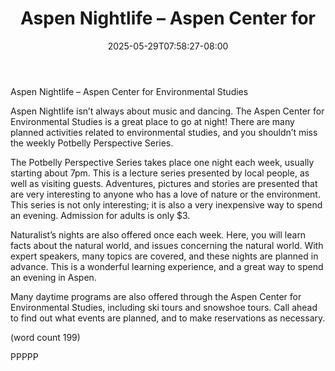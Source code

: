 ﻿---
title: "Aspen Nightlife – Aspen Center for"
date: 2025-05-29T07:58:27-08:00
description: "aspen nightlife Tips for Web Success"
featured_image: "/images/aspen nightlife.jpg"
tags: ["aspen nightlife"]
---

Aspen Nightlife – Aspen Center for 
Environmental Studies

Aspen Nightlife isn’t always about music and 
dancing. The Aspen Center for Environmental 
Studies is a great place to go at night! There 
are many planned activities related to 
environmental studies, and you shouldn’t miss 
the weekly Potbelly Perspective Series.

The Potbelly Perspective Series takes place 
one night each week, usually starting about 7pm. 
This is a lecture series presented by local 
people, as well as visiting guests. Adventures, 
pictures and stories are presented that are very 
interesting to anyone who has a love of nature 
or the environment. This series is not only 
interesting; it is also a very inexpensive way to 
spend an evening. Admission for adults is only 
$3.

Naturalist’s nights are also offered once each 
week. Here, you will learn facts about the 
natural world, and issues concerning the 
natural world. With expert speakers, many 
topics are covered, and these nights are planned 
in advance. This is a wonderful learning 
experience, and a great way to spend an evening 
in Aspen.

Many daytime programs are also offered 
through the Aspen Center for Environmental 
Studies, including ski tours and snowshoe tours. 
Call ahead to find out what events are planned, 
and to make reservations as necessary.

(word count 199)

PPPPP


